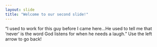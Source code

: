 ```yaml
---
layout: slide
title: "Welcome to our second slide!"
---
```

“I used to work for this guy before I came here...He used to tell me that ‘never’ is the word God listens for when he needs a laugh.”
Use the left arrow to go back!
